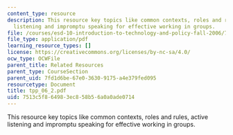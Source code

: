 ```yaml
---
content_type: resource
description: This resource key topics like common contexts, roles and rules, active
  listening and impromptu speaking for effective working in groups.
file: /courses/esd-10-introduction-to-technology-and-policy-fall-2006/7513c5f864983ec858b56a0a0ade0714_tpp_06_2.pdf
file_type: application/pdf
learning_resource_types: []
license: https://creativecommons.org/licenses/by-nc-sa/4.0/
ocw_type: OCWFile
parent_title: Related Resources
parent_type: CourseSection
parent_uid: 7fd1d6be-67e0-3630-9175-a4e379fed095
resourcetype: Document
title: tpp_06_2.pdf
uid: 7513c5f8-6498-3ec8-58b5-6a0a0ade0714
---
```

This resource key topics like common contexts, roles and rules, active listening and impromptu speaking for effective working in groups.